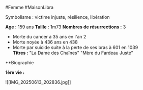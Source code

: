 #Femme #MaisonLibra

Symbolisme : victime injuste, résilience, libération

**Age :** 159 ans                                                                                                                                         **Taille :** 1m73                                                                                                                                       **Nombres de résurrections :** 3
- Morte du cancer à 35 ans en l'an 2
- Morte noyée à 436 ans en 438
- Morte par suicide suite à la perte de ses bras à 601 en 1039                                                          
**Titres :**                                                                                                                                               "La Dame des Chaînes"                                                                                                                          "Mère du Fardeau Juste"

**Biographie

**1ère vie :** 

![[IMG_20250613_202836.jpg]]